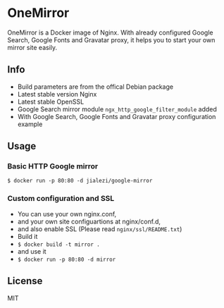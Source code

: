 # OneMirror

OneMirror is a Docker image of Nginx. With already configured Google Search, Google Fonts and Gravatar proxy, it helps you to start your own mirror site easily.

## Info

 - Build parameters are from the offical Debian package
 - Latest stable version Nginx
 - Latest stable OpenSSL
 - Google Search mirror module `ngx_http_google_filter_module` added
 - With Google Search, Google Fonts and Gravatar proxy configuration example

## Usage

### Basic HTTP Google mirror

    $ docker run -p 80:80 -d jialezi/google-mirror
    
### Custom configuration and SSL

 - You can use your own nginx.conf,
 - and your own site configuartions at nginx/conf.d,
 - and also enable SSL (Please read `nginx/ssl/README.txt`)
 - Build it 
 - `$ docker build -t mirror .`
 - and use it
 - `$ docker run -p 80:80 -d mirror`

## License

MIT
